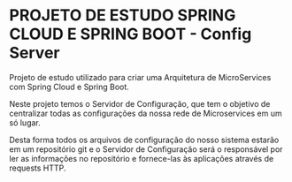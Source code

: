 # PROJETO DE ESTUDO SPRING CLOUD E SPRING BOOT - Config Server

Projeto de estudo utilizado para criar uma Arquitetura de MicroServices com Spring Cloud e Spring Boot.

Neste projeto temos o Servidor de Configuração, que tem o objetivo de centralizar todas as configurações da nossa rede de Microservices em um só lugar.

Desta forma todos os arquivos de configuração do nosso sistema estarão em um repositório git e o Servidor de Configuração será o responsável por ler as informações no repositório e fornece-las às aplicações através de requests HTTP.

